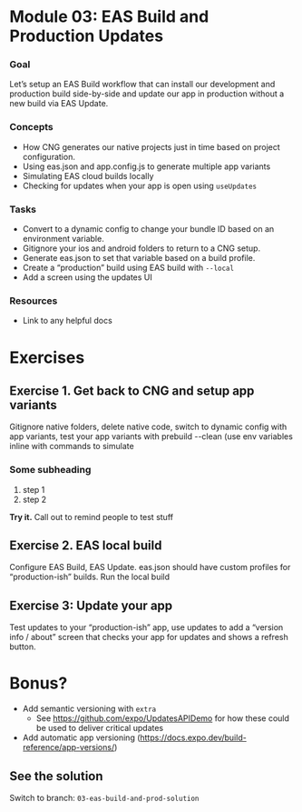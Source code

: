 # Module 03: EAS Build and Production Updates

### Goal

Let’s setup an EAS Build workflow that can install our development and production build side-by-side and update our app in production without a new build via EAS Update.

### Concepts

- How CNG generates our native projects just in time based on project configuration.
- Using eas.json and app.config.js to generate multiple app variants
- Simulating EAS cloud builds locally
- Checking for updates when your app is open using `useUpdates`

### Tasks

- Convert to a dynamic config to change your bundle ID based on an environment variable.
- Gitignore your ios and android folders to return to a CNG setup.
- Generate eas.json to set that variable based on a build profile.
- Create a “production” build using EAS build with `--local`
- Add a screen using the updates UI

### Resources

- Link to any helpful docs

# Exercises

## Exercise 1. Get back to CNG and setup app variants

Gitignore native folders, delete native code, switch to dynamic config with app variants, test your app variants with prebuild --clean (use env variables inline with commands to simulate

### Some subheading

1. step 1
2. step 2

**Try it.** Call out to remind people to test stuff

## Exercise 2. EAS local build

Configure EAS Build, EAS Update. eas.json should have custom profiles for “production-ish” builds. Run the local build

## Exercise 3: Update your app

Test updates to your “production-ish” app, use updates to add a “version info / about” screen that checks your app for updates and shows a refresh button.

# Bonus?

- Add semantic versioning with `extra`
  - See https://github.com/expo/UpdatesAPIDemo for how these could be used to deliver critical updates
- Add automatic app versioning (https://docs.expo.dev/build-reference/app-versions/)

## See the solution

Switch to branch: `03-eas-build-and-prod-solution`
